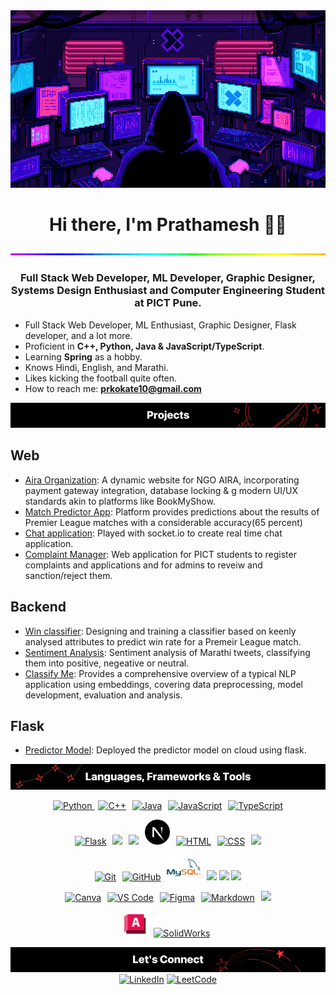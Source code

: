 <div align="center">
<img src="https://github.com/prkokate/prkokate/blob/main/assets/github-banner-gif2.gif" >
</div>
<h1 align="center">Hi there, I'm Prathamesh 👋🏼</h1>
<img style="width:100%;height:3px;" src="https://github.com/NuroDev/NuroDev/blob/6f0d0a8cff5c44aea2d4f24d949f692ee54002de/bar.gif" />
<h3 align="center">Full Stack Web Developer, ML Developer, Graphic Designer, Systems Design Enthusiast and Computer Engineering Student at PICT Pune.</h3>


- Full Stack Web Developer, ML Enthusiast, Graphic Designer, Flask developer, and a lot more.
- Proficient in **C++, Python, Java & JavaScript/TypeScript**.
- Learning **Spring** as a hobby.
- Knows Hindi, English, and Marathi.
- Likes kicking the football quite often.
- How to reach me: **prkokate10@gmail.com**

<img src ="https://github.com/prkokate/prkokate/blob/main/assets/project-heading.png">

## Web

- [Aira Organization](https://airawaytolifefoundation.onrender.com/):  A dynamic website for NGO AIRA, incorporating payment gateway integration, database locking & g modern UI/UX
standards akin to platforms like BookMyShow.
- [Match Predictor App](https://github.com/prkokate/Match-Predictor-App): Platform provides predictions about the results of Premier League matches with a considerable accuracy(65 percent)
- [Chat application](https://chatmate-88u4.onrender.com/): Played with socket.io to create real time chat application.
- [Complaint Manager](https://github.com/prkokate/Complaint-Manager): Web application for PICT students to register complaints and applications and for admins to reveiw and sanction/reject them.

## Backend

- [Win classifier](https://github.com/prkokate/Match-Predictor): Designing and training a classifier based on keenly analysed attributes to predict win rate for a Premeir League match.
- [Sentiment Analysis](https://github.com/prkokate/Sentiment-Analysis): Sentiment analysis of Marathi tweets, classifying them into positive, negeative or neutral.
- [Classify Me](https://github.com/prkokate/Classify-Me): Provides a comprehensive overview of a typical NLP application using embeddings, covering data preprocessing, model development, evaluation and analysis.

## Flask

- [Predictor Model](https://github.com/prkokate/match-predictor-model): Deployed the predictor model on cloud using flask.


<img src= "https://github.com/prkokate/prkokate/blob/main/assets/language-heading.png">

<div align="center">

  <a href="https://www.python.org"> <img src = "https://raw.githubusercontent.com/get-icon/geticon/fc0f660daee147afb4a56c64e12bde6486b73e39/icons/python.svg" alt = "Python" height = 40px> </a>
  <img width="2">
  [<img src = "https://raw.githubusercontent.com/get-icon/geticon/fc0f660daee147afb4a56c64e12bde6486b73e39/icons/c-plusplus.svg" alt = "C++" height = 40px>](https://en.wikipedia.org/wiki/C%2B%2B)
  <img width="2">
  [<img src = "https://raw.githubusercontent.com/get-icon/geticon/fc0f660daee147afb4a56c64e12bde6486b73e39/icons/java.svg" alt = "Java" height = 40px>](https://www.java.com/en/)
  <img width="2">
  [<img src = "https://upload.wikimedia.org/wikipedia/commons/thumb/6/6a/JavaScript-logo.png/800px-JavaScript-logo.png" alt = "JavaScript" height = 40px>](https://en.wikipedia.org/wiki/JavaScript)
  <img width="2">
  [<img src="https://upload.wikimedia.org/wikipedia/commons/4/4c/Typescript_logo_2020.svg" alt="TypeScript" height=40px>](https://www.typescriptlang.org/)


  [<img src="https://miro.medium.com/v2/resize:fit:980/1*cWuvkF15QKOsTHtgyIaqOA.png" alt="Flask" height=40px>](https://flask.palletsprojects.com/en/3.0.x/)
  <img width="2">
  [<img src = "https://upload.wikimedia.org/wikipedia/commons/thumb/a/a7/React-icon.svg/2300px-React-icon.svg.png" height = 40px>](https://react.dev)
<img width="2">
  [<img src = "https://raw.githubusercontent.com/reduxjs/redux/master/logo/logo.png" height = 40px>](https://redux.js.org/)
  <img width="2">
  <img src="https://github.com/shxntanu/shxntanu/blob/65f90b6557b2c664691524ba5922bdb9e3fcad91/assets/next-js-icon-seeklogo.com.svg" height=40px>
 <img width="2">
  [<img src = "https://raw.githubusercontent.com/get-icon/geticon/fc0f660daee147afb4a56c64e12bde6486b73e39/icons/html-5.svg" alt = "HTML" height = 40px>](https://en.wikipedia.org/wiki/HTML)
<img width="2">
  [<img src = "https://raw.githubusercontent.com/get-icon/geticon/fc0f660daee147afb4a56c64e12bde6486b73e39/icons/css-3.svg" alt = "CSS" height = 40px>](https://en.wikipedia.org/wiki/CSS)
  <img width="2">
  [<img src="https://tailwindcss.com/_next/static/media/tailwindcss-mark.3c5441fc7a190fb1800d4a5c7f07ba4b1345a9c8.svg" height=32px>](https://tailwindcss.com/)


  [<img src = "https://img.icons8.com/?size=512&id=20906&format=png" alt = "Git" height = 40px>](https://git-scm.com)
  <img width="2">
  [<img src = "https://img.icons8.com/?size=512&id=AZOZNnY73haj&format=png" alt = "GitHub" height = 40px>](https://github.com)
  <img width="2">
  [<img src="https://github.com/shxntanu/shxntanu/blob/b62c0f7cd6beee27d60a706ce1d9612d210dc0be/assets/mysql.png" height=40px>](https://www.mysql.com/)
  <img width="2">
  [<img src="https://upload.wikimedia.org/wikipedia/commons/thumb/9/93/MongoDB_Logo.svg/2560px-MongoDB_Logo.svg.png" height=40px>](https://www.mongodb.com/)
  [<img src="https://upload.wikimedia.org/wikipedia/commons/6/64/Expressjs.png" height=40px>](https://expressjs.com/)
  [<img src="https://seeklogo.com/images/J/json-web-tokens-jwt-io-logo-C003DEC47A-seeklogo.com.png" height=40px>](https://jwt.io/)


  [<img src="https://cdn-images-1.medium.com/v2/resize:fit:1200/1*A6kkoOVJVpXPWewg8axc5w.png" alt="Canva" height=40px>](https://www.canva.com)
  <img width="2">
  [<img src="https://cdn.jsdelivr.net/gh/devicons/devicon/icons/vscode/vscode-original.svg" height="40" alt="VS Code">](https://code.visualstudio.com/)
  <img width="2">
  [<img src="https://cdn.jsdelivr.net/gh/devicons/devicon/icons/figma/figma-original.svg" height="40" alt="Figma">](https://www.figma.com/)
  <img width="2">
  [<img src="https://upload.wikimedia.org/wikipedia/commons/thumb/a/a7/Docker-svgrepo-com.svg/640px-Docker-svgrepo-com.svg.png" height="40" alt="Markdown">](https://www.docker.com/)
  <img width="2">
  <img src="http://content.arduino.cc/brand/arduino-color.svg" height=40px>



  [<img src="https://raw.githubusercontent.com/shxntanu/shxntanu/main/AutCAD%20Logo.png" alt ="AutoCAD" height=40x>](https://www.autodesk.com/products/autocad-lt/overview)
  <img width="2">
  [<img src = "https://upload.wikimedia.org/wikipedia/en/thumb/d/d2/SolidWorks_Logo.svg/2880px-SolidWorks_Logo.svg.png" alt = "SolidWorks" height = 40px>](https://www.solidworks.com)
  <img width="2">

</div>


<div align="center">
 
  
  <img src="https://github.com/prkokate/prkokate/blob/main/assets/connect-heading.png">
  <div align="center">
    <a href="https://www.linkedin.com/in/prathamesh-kokate-74681a280/"><img src="https://img.icons8.com/color/512/linkedin.png" width="50" height="50" alt="LinkedIn"></a>
    <a href="https://leetcode.com/u/prkokate10/"><img src="https://upload.wikimedia.org/wikipedia/commons/1/19/LeetCode_logo_black.png" height=50 alt="LeetCode"></a>
  </div>
</div>

 
 
